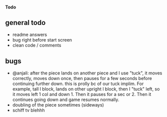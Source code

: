 #### Todo

## general todo
 - readme answers
 - bug right before start screen
 - clean code / comments

## bugs
 - @anjali: after the piece lands on another piece and I use "tuck", it moves correctly, moves down once, then pauses for a few seconds before continuing further down. this is prolly bc of our tuck implim. For example, tall l block, lands on other upright l block, then I "tuck" left, so it moves left 1 col and down 1. Then it pauses for a sec or 2. Then it continues going down and game resumes normally.
 - doubling of the piece sometimes (sideways)
 - schiff tv blehhh
 